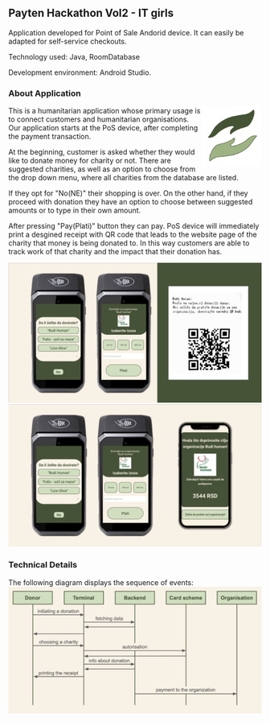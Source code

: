 ## Payten Hackathon Vol2 - IT girls

Application developed for Point of Sale Andorid device. It can easily be adapted for self-service checkouts.

Technology used: Java, RoomDatabase

Development environment: Android Studio.

### About Application

<img src="img/logo.png" align="right" width="120" height="120"/>

This is a humanitarian application whose primary usage is to connect customers and humanitarian organisations. Our application starts at the PoS device, after completing the payment transaction. 

At the beginning, customer is asked whether they would like to donate money for charity or not. There are suggested charities, as well as an option to choose from the drop down menu, where all charities from the database are listed.

If they opt for "No(NE)" their shopping is over. 
On the other hand, if they proceed with donation they have an option to choose between suggested amounts or to type in their own amount. 

After pressing "Pay(Plati)" button they can pay. PoS device will immediately print a desgined receipt with QR code that leads to the website page of the charity that money is being donated to. In this way customers are able to track work of that charity and the impact that their donation has.

![app and receipt](/img/app_and_receipt.png) 
![app and website](/img/app_and_website.png) 

### Technical Details

The following diagram displays the sequence of events:
![transaction description](/img/transaction_description.png) 

